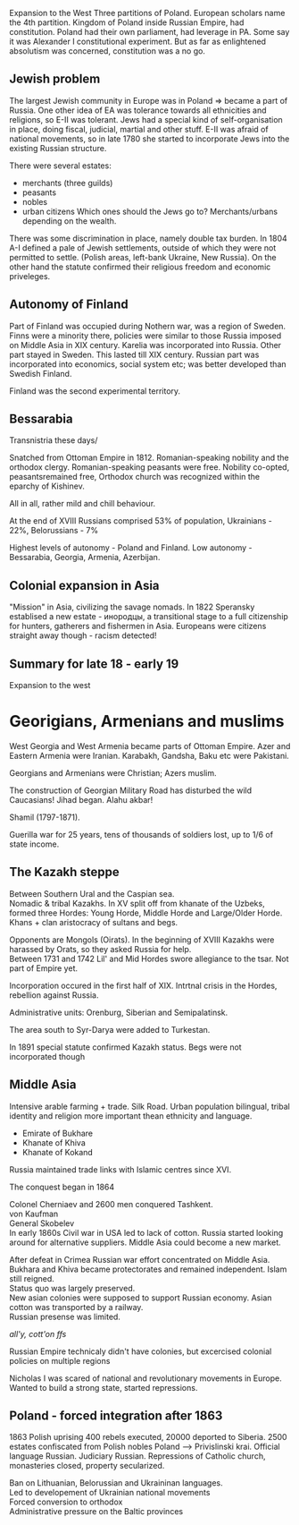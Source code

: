 
Expansion to the West
Three partitions of Poland.
European scholars name the 4th partition. Kingdom of Poland inside Russian Empire, had constitution. Poland had their own parliament, had
leverage in PA. Some say it was Alexander I constitutional experiment. But as far as enlightened absolutism was concerned, constitution 
was a no go.

## Jewish problem
The largest Jewish community in Europe was in Poland => became a part of Russia. One other idea of EA was tolerance towards 
all ethnicities and religions, so E-II was tolerant. Jews had a special kind of self-organisation in place, doing fiscal,
judicial, martial and other stuff. E-II was afraid of national movements, so in late 1780 she started to incorporate Jews 
into the existing Russian structure.

There were several estates:
- merchants (three guilds)
- peasants
- nobles
- urban citizens
Which ones should the Jews go to? Merchants/urbans depending on the wealth.

There was some discrimination in place, namely double tax burden. 
In 1804 A-I defined a pale of Jewish settlements, outside of which they were not permitted to settle. (Polish areas, left-bank Ukraine, New Russia).
On the other hand the statute confirmed their religious freedom and economic priveleges.

## Autonomy of Finland
Part of Finland was occupied during Nothern war, was a region of Sweden. Finns were a minority there, policies were similar to those Russia
imposed on Middle Asia in XIX century. 
Karelia was incorporated into Russia. Other part stayed in Sweden. This lasted till XIX century.
Russian part was incorporated into economics, social system etc; was better developed than Swedish Finland.

Finland was the second experimental territory.

## Bessarabia
Transnistria these days/

Snatched from Ottoman Empire in 1812. Romanian-speaking nobility and the orthodox clergy. Romanian-speaking peasants were free.
Nobility co-opted, peasantsremained free, Orthodox church was recognized within the eparchy of Kishinev.

All in all, rather mild and chill behaviour.

At the end of XVIII Russians comprised 53% of population, Ukrainians - 22%, Belorussians - 7%

Highest levels of autonomy - Poland and Finland.
Low autonomy - Bessarabia, Georgia, Armenia, Azerbijan.


## Colonial expansion in Asia
"Mission" in Asia, civilizing the savage nomads.
In 1822 Speransky establised a new estate - инородцы, a transitional stage to a full citizenship for hunters, gatherers and fishermen in Asia. Europeans were citizens
straight away though - racism detected!

## Summary for late 18 - early 19
Expansion to the west

# Georigians, Armenians and muslims
West Georgia and West Armenia became parts of Ottoman Empire. Azer and Eastern Armenia were Iranian. Karabakh, Gandsha, Baku etc were
Pakistani.

Georgians and Armenians were Christian; Azers muslim.
 
The construction of Georgian Military Road has disturbed the wild Caucasians! Jihad began. Alahu akbar!

Shamil (1797-1871).

Guerilla war for 25 years, tens of thousands of soldiers lost, up to 1/6 of state income.

## The Kazakh steppe
Between Southern Ural and the Caspian sea.  
Nomadic & tribal Kazakhs. In XV split off from khanate of the Uzbeks, formed three Hordes: Young Horde, Middle Horde and Large/Older Horde.  
Khans + clan aristocracy of sultans and begs.

Opponents are Mongols (Oirats). In the beginning of XVIII Kazakhs were harassed by Orats, so they asked Russia for help.  
Between 1731 and 1742 Lil' and Mid Hordes swore allegiance to the tsar. Not part of Empire yet.

Incorporation occured in the first half of XIX. Intrtnal crisis in the Hordes, rebellion against Russia.

Administrative units: Orenburg, Siberian and Semipalatinsk.

The area south to Syr-Darya were added to Turkestan.

In 1891 special statute confirmed Kazakh status. Begs were not incorporated though

## Middle Asia
Intensive arable farming + trade. Silk Road. Urban population bilingual, tribal identity and religion more important thean ethnicity and language.

- Emirate of Bukhare
- Khanate of Khiva
- Khanate of Kokand

Russia maintained trade links with Islamic centres since XVI.

The conquest began in 1864

Colonel Cherniaev and 2600 men conquered Tashkent.  
von Kaufman  
General Skobelev  
In early 1860s Civil war in USA led to lack of cotton. Russia started looking around for alternative suppliers. Middle Asia could become a new market.

After defeat in Crimea Russian war effort concentrated on Middle Asia.  
Bukhara and Khiva became protectorates and remained independent. Islam still reigned.  
Status quo was largely preserved.  
New asian colonies were supposed to support Russian economy. Asian cotton was transported by a railway.  
Russian presense was limited.

*all'y, cott'on ffs*

Russian Empire technicaly didn't have colonies, but excercised colonial policies on multiple regions

Nicholas I was scared of national and revolutionary movements in Europe.  
Wanted to build a strong state, started repressions.

## Poland - forced integration after 1863
1863 Polish uprising
400 rebels executed, 20000 deported to Siberia. 2500 estates confiscated from Polish nobles
Poland --> Privislinski krai. Official language Russian. Judiciary Russian. Repressions of Catholic church, monasteries closed, property secularized.

Ban on Lithuanian, Belorussian and Ukraininan languages.  
Led to developement of Ukrainian national movements  
Forced conversion to orthodox  
Administrative pressure on the Baltic provinces  

